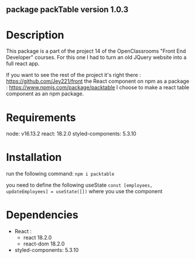 ## package packTable version 1.0.3

# Description

This package is a part of the project 14 of the OpenClassrooms "Front End Developer" courses.
For this one I had to turn an old JQuery website into a full react app.

If you want to see the rest of the project it's right there : https://github.com/Jey221/front
the React component on npm as a package : https://www.npmjs.com/package/packtable
I choose to make a react table component as an npm package.

# Requirements

node: v16.13.2
react: 18.2.0
styled-components: 5.3.10

# Installation

run the following command:
`npm i packtable`

you need to define the following useState `const [employees, updateEmployees] = useState([])` where you use the component

# Dependencies

- React :
  - react 18.2.0
  - react-dom 18.2.0
- styled-components: 5.3.10
